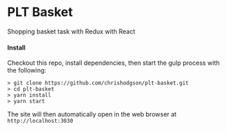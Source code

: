 # PLT Basket

Shopping basket task with Redux with React

#### Install

Checkout this repo, install dependencies, then start the gulp process with the following:

```
> git clone https://github.com/chrishodgson/plt-basket.git
> cd plt-basket
> yarn install
> yarn start
```

The site will then automatically open in the web browser at `http://localhost:3030` 



